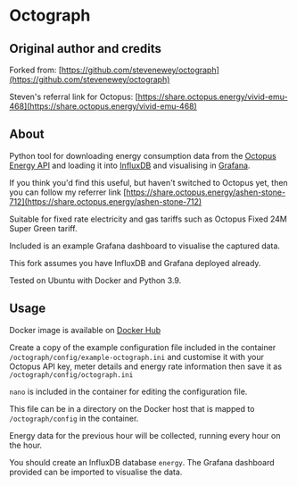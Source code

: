 # Octograph
## Original author and credits
Forked from: [https://github.com/stevenewey/octograph](https://github.com/stevenewey/octograph)

Steven's referral link for Octopus: [https://share.octopus.energy/vivid-emu-468](https://share.octopus.energy/vivid-emu-468)

## About
Python tool for downloading energy consumption data from the
[Octopus Energy API](https://developer.octopus.energy/docs/api/) and loading it into [InfluxDB](https://www.influxdata.com/time-series-platform/influxdb/) and visualising in [Grafana](https://grafana.com).

If you think you'd find this useful, but haven't switched to Octopus yet, then you can follow my referrer link [https://share.octopus.energy/ashen-stone-712](https://share.octopus.energy/ashen-stone-712)

Suitable for fixed rate electricity and gas tariffs such as Octopus Fixed 24M Super Green tariff.

Included is an example Grafana dashboard to visualise the captured data.

This fork assumes you have InfluxDB and Grafana deployed already.

Tested on Ubuntu with Docker and Python 3.9.

## Usage
Docker image is available on [Docker Hub](https://hub.docker.com/r/jackyaz/octograph)

Create a copy of the example configuration file included in the container ```/octograph/config/example-octograph.ini``` and customise it with your Octopus API key, meter details and energy rate information then save it as ```/octograph/config/octograph.ini```

```nano``` is included in the container for editing the configuration file.

This file can be in a directory on the Docker host that is mapped to ```/octograph/config``` in the container.

Energy data for the previous hour will be collected, running every hour on the hour.

You should create an InfluxDB database ```energy```. The Grafana dashboard provided can be imported to visualise the data.
